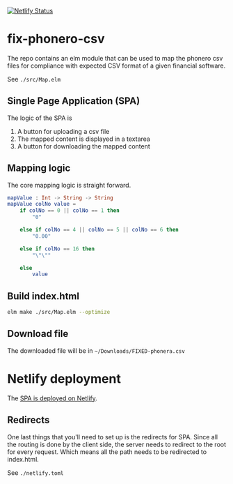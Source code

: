 [![Netlify Status](https://api.netlify.com/api/v1/badges/76e82e8c-5eba-4cd0-bfab-a84b638a3b3c/deploy-status)](https://app.netlify.com/sites/phenomenal-babka-2ab4de/deploys)

# fix-phonero-csv

The repo contains an elm module that can be used to map the phonero csv files for compliance with expected CSV format of a given financial software.

See `./src/Map.elm`

## Single Page Application (SPA)

The logic of the SPA is
1. A button for uploading a csv file
2. The mapped content is displayed in a textarea
3. A button for downloading the mapped content

## Mapping logic

The core mapping logic is straight forward. 

```elm
mapValue : Int -> String -> String
mapValue colNo value =
    if colNo == 0 || colNo == 1 then
        "0"

    else if colNo == 4 || colNo == 5 || colNo == 6 then
        "0.00"

    else if colNo == 16 then
        "\"\""

    else
        value
```

## Build index.html

```zsh
elm make ./src/Map.elm --optimize
```

## Download file

The downloaded file will be in `~/Downloads/FIXED-phonera.csv`

# Netlify deployment

The [SPA is deployed on Netlify](https://torstein-nesby.netlify.app/).

## Redirects

One last things that you'll need to set up is the redirects for SPA. Since all the routing is done by the client side, the server needs to redirect to the root for every request.
Which means all the path needs to be redirected to index.html.

See `./netlify.toml`





